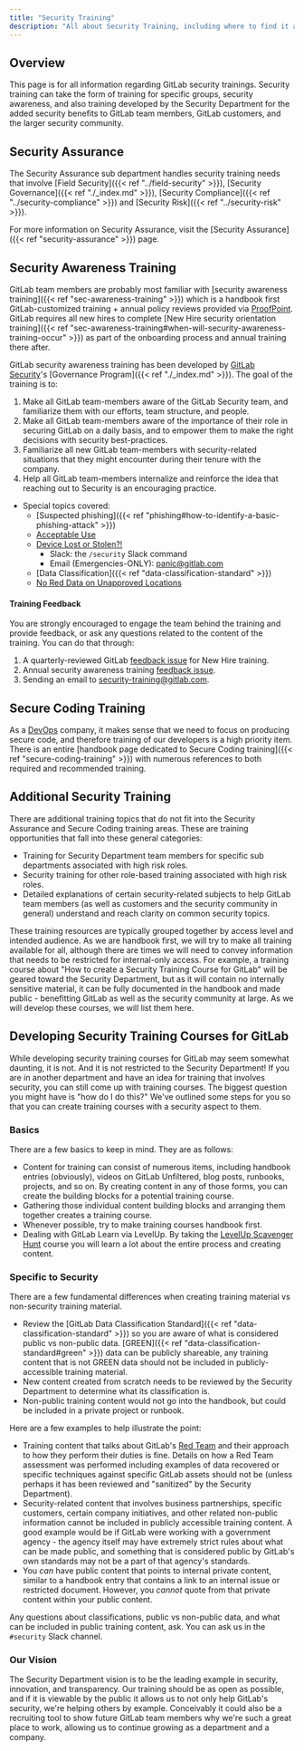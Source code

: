 ```yaml
---
title: "Security Training"
description: "All about Security Training, including where to find it and how to create it."
---
```


<link rel="stylesheet" type="text/css" href="/stylesheets/biztech.css" />

## Overview

This page is for all information regarding GitLab security trainings. Security training can take the form of training for specific groups, security awareness, and also training developed by the Security Department for the added security benefits to GitLab team members, GitLab customers, and the larger security community.

## Security Assurance

The Security Assurance sub department handles security training needs that involve [Field Security]({{< ref "../field-security" >}}), [Security Governance]({{< ref "./_index.md" >}}), [Security Compliance]({{< ref "../security-compliance" >}}) and [Security Risk]({{< ref "../security-risk" >}}).

For more information on Security Assurance, visit the [Security Assurance]({{< ref "security-assurance" >}}) page.

## Security Awareness Training

GitLab team members are probably most familiar with [security awareness training]({{< ref "sec-awareness-training" >}}) which is a handbook first GitLab-customized training + annual policy reviews provided via [ProofPoint](https://gitlab.ws01-securityeducation.com/). GitLab requires all new hires to complete [New Hire security orientation training]({{< ref "sec-awareness-training#when-will-security-awareness-training-occur" >}}) as part of the onboarding process and annual training there after.

GitLab security awareness training has been developed by [GitLab Security](/handbook/security/)'s [Governance Program]({{< ref "./_index.md" >}}). The goal of the training is to:

1. Make all GitLab team-members aware of the GitLab Security team, and familiarize them with our efforts, team structure, and people.
1. Make all GitLab team-members aware of the importance of their role in securing GitLab on a daily basis, and to empower them to make the right decisions with security best-practices.
1. Familiarize all new GitLab team-members with security-related situations that they might encounter during their tenure with the company.
1. Help all GitLab team-members internalize and reinforce the idea that reaching out to Security is an encouraging practice.

- Special topics covered:
  - [Suspected phishing]({{< ref "phishing#how-to-identify-a-basic-phishing-attack" >}})
  - [Acceptable Use](/handbook/people-group/acceptable-use-policy/)
  - [Device Lost or Stolen?!](/handbook/security#reporting-an-incident)
    - Slack: the `/security` Slack command
    - Email (Emergencies-ONLY): panic@gitlab.com
  - [Data Classification]({{< ref "data-classification-standard" >}})
  - [No Red Data on Unapproved Locations](/handbook/people-group/acceptable-use-policy/#security-and-proprietary-information)

#### Training Feedback

You are strongly encouraged to engage the team behind the training and provide feedback, or ask any questions related to the content of the training. You can do that through:

1. A quarterly-reviewed GitLab [feedback issue](https://gitlab.com/gitlab-com/gl-security/security-assurance/governance/security-awareness-training/security-awareness-training-program/-/issues/13) for New Hire training.
1. Annual security awareness training [feedback issue](https://gitlab.com/gitlab-com/gl-security/security-assurance/governance/security-awareness-training/security-awareness-training-program/-/issues/16).
1. Sending an email to security-training@gitlab.com.

## Secure Coding Training

As a [DevOps](https://about.gitlab.com/topics/devops/) company, it makes sense that we need to focus on producing secure code, and therefore training of our developers is a high priority item. There is an entire [handbook page dedicated to Secure Coding training]({{< ref "secure-coding-training" >}}) with numerous references to both required and recommended training.

## Additional Security Training

There are additional training topics that do not fit into the Security Assurance and Secure Coding training areas. These are training opportunities that fall into these general categories:

- Training for Security Department team members for specific sub departments associated with high risk roles.
- Security training for other role-based training associated with high risk roles.
- Detailed explanations of certain security-related subjects to help GitLab team members (as well as customers and the security community in general) understand and reach clarity on common security topics.

These training resources are typically grouped together by access level and intended audience. As we are handbook first, we will try to make all training available for all, although there are times we will need to convey information that needs to be restricted for internal-only access. For example, a training course about "How to create a Security Training Course for GitLab" will be geared toward the Security Department, but as it will contain no internally sensitive material, it can be fully documented in the handbook and made public - benefitting GitLab as well as the security community at large. As we will develop these courses, we will list them here.

## Developing Security Training Courses for GitLab

While developing security training courses for GitLab may seem somewhat daunting, it is not. And it is not restricted to the Security Department! If you are in another department and have an idea for training that involves security, you can still come up with training courses. The biggest question you might have is "how do I do this?" We've outlined some steps for you so that you can create training courses with a security aspect to them.

### Basics

There are a few basics to keep in mind. They are as follows:

- Content for training can consist of numerous items, including handbook entries (obviously), videos on GitLab Unfiltered, blog posts, runbooks, projects, and so on. By creating content in any of those forms, you can create the building blocks for a potential training course.
- Gathering those individual content building blocks and arranging them together creates a training course.
- Whenever possible, try to make training courses handbook first.
- Dealing with GitLab Learn via LevelUp. By taking the [LevelUp Scavenger Hunt](https://levelup.gitlab.com/learn/course/level-up-scavenger-hunt/main/welcome-to-level-up?client=internal-team-members) course you will learn a lot about the entire process and creating content.

### Specific to Security

There are a few fundamental differences when creating training material vs non-security training material.

- Review the [GitLab Data Classification Standard]({{< ref "data-classification-standard" >}}) so you are aware of what is considered public vs non-public data. [GREEN]({{< ref "data-classification-standard#green" >}}) data can be publicly shareable, any training content that is not GREEN data should not be included in publicly-accessible training material.
- New content created from scratch needs to be reviewed by the Security Department to determine what its classification is.
- Non-public training content would not go into the handbook, but could be included in a private project or runbook.

Here are a few examples to help illustrate the point:

- Training content that talks about GitLab's [Red Team](/handbook/security/threat-management/red-team/_index.md) and their approach to how they perform their duties is fine. Details on how a Red Team assessment was performed including examples of data recovered or specific techniques against specific GitLab assets should not be (unless perhaps it has been reviewed and "sanitized" by the Security Department).
- Security-related content that involves business partnerships, specific customers, certain company initiatives, and other related non-public information cannot be included in publicly accessible training content. A good example would be if GitLab were working with a government agency - the agency itself may have extremely strict rules about what can be made public, and something that is considered public by GitLab's own standards may not be a part of that agency's standards.
- You *can* have public content that points to internal private content, similar to a handbook entry that contains a link to an internal issue or restricted document. However, you *cannot* quote from that private content within your public content.

Any questions about classifications, public vs non-public data, and what can be included in public training content, ask. You can ask us in the `#security` Slack channel.

### Our Vision

The Security Department vision is to be the leading example in security, innovation, and transparency. Our training should be as open as possible, and if it is viewable by the public it allows us to not only help GitLab's security, we're helping others by example. Conceivably it could also be a recruiting tool to show future GitLab team members why we're such a great place to work, allowing us to continue growing as a department and a company.
